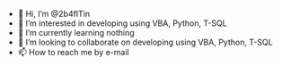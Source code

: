 - 👋 Hi, I’m @2b4fITin
- 👀 I’m interested in developing using VBA, Python, T-SQL
- 🌱 I’m currently learning nothing
- 💞️ I’m looking to collaborate on developing using VBA, Python, T-SQL
- 📫 How to reach me by e-mail

<!---
2b4fITin/2b4fITin is a ✨ special ✨ repository because its `README.md` (this file) appears on your GitHub profile.
You can click the Preview link to take a look at your changes.
--->
